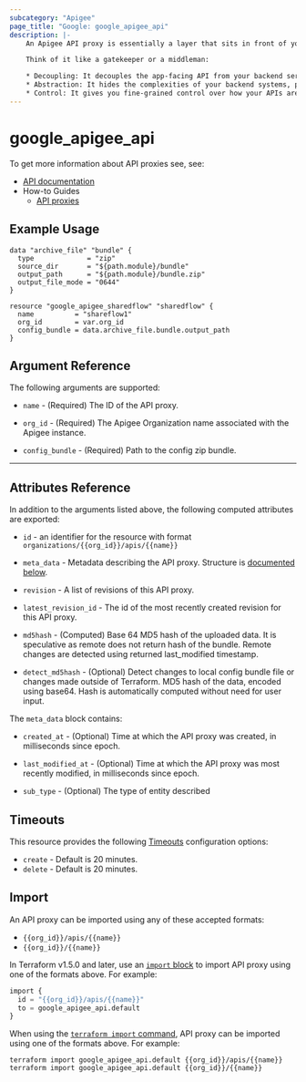 ```yaml
---
subcategory: "Apigee"
page_title: "Google: google_apigee_api"
description: |-
    An Apigee API proxy is essentially a layer that sits in front of your backend APIs. It acts as an intermediary between your API consumers (like mobile apps or websites) and your backend services.   

    Think of it like a gatekeeper or a middleman:

    * Decoupling: It decouples the app-facing API from your backend services. This means you can make changes to your backend systems without affecting the apps that use your API, as long as the API proxy interface remains consistent.   
    * Abstraction: It hides the complexities of your backend systems, presenting a simplified and consistent interface to your API consumers.
    * Control: It gives you fine-grained control over how your APIs are accessed and used, allowing you to enforce security policies, rate limits, and other controls.
---
```


# google_apigee_api

To get more information about API proxies see, see:

* [API documentation](https://cloud.google.com/apigee/docs/reference/apis/apigee/rest/v1/organizations.apis)
* How-to Guides
  * [API proxies](https://cloud.google.com/apigee/docs/resources)


## Example Usage

```hcl
data "archive_file" "bundle" {
  type             = "zip"
  source_dir       = "${path.module}/bundle"
  output_path      = "${path.module}/bundle.zip"
  output_file_mode = "0644"
}

resource "google_apigee_sharedflow" "sharedflow" {
  name          = "shareflow1"
  org_id        = var.org_id
  config_bundle = data.archive_file.bundle.output_path
}
```

## Argument Reference

The following arguments are supported:

* `name` -
  (Required)
  The ID of the API proxy.

* `org_id` -
  (Required)
  The Apigee Organization name associated with the Apigee instance.

* `config_bundle` -
  (Required)
  Path to the config zip bundle.

- - -

## Attributes Reference

In addition to the arguments listed above, the following computed attributes are exported:

* `id` - an identifier for the resource with format `organizations/{{org_id}}/apis/{{name}}`

* `meta_data` -
  Metadata describing the API proxy.
  Structure is [documented below](#nested_meta_data).

* `revision` -
  A list of revisions of this API proxy.

* `latest_revision_id` -
  The id of the most recently created revision for this API proxy.

* `md5hash` -
  (Computed) Base 64 MD5 hash of the uploaded data. It is speculative as remote does not return hash of the bundle. Remote changes are detected using returned last_modified timestamp.

* `detect_md5hash` -
  (Optional) Detect changes to local config bundle file or changes made outside of Terraform. MD5 hash of the data, encoded using base64. Hash is automatically computed without need for user input.

<a name="nested_meta_data"></a>The `meta_data` block contains:

* `created_at` -
  (Optional)
  Time at which the API proxy was created, in milliseconds since epoch.

* `last_modified_at` -
  (Optional)
  Time at which the API proxy was most recently modified, in milliseconds since epoch.

* `sub_type` -
  (Optional)
  The type of entity described

## Timeouts

This resource provides the following
[Timeouts](/docs/configuration/resources.html#timeouts) configuration options:

* `create` - Default is 20 minutes.
* `delete` - Default is 20 minutes.

## Import

An API proxy can be imported using any of these accepted formats:

* `{{org_id}}/apis/{{name}}`
* `{{org_id}}/{{name}}`

In Terraform v1.5.0 and later, use an [`import` block](https://developer.hashicorp.com/terraform/language/import) to import API proxy using one of the formats above. For example:

```tf
import {
  id = "{{org_id}}/apis/{{name}}"
  to = google_apigee_api.default
}
```

When using the [`terraform import` command](https://developer.hashicorp.com/terraform/cli/commands/import), API proxy can be imported using one of the formats above. For example:

```
terraform import google_apigee_api.default {{org_id}}/apis/{{name}}
terraform import google_apigee_api.default {{org_id}}/{{name}}
```
